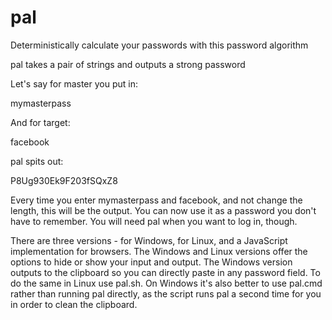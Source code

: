 # pal
Deterministically calculate your passwords with this password algorithm

pal takes a pair of strings and outputs a strong password

Let's say for master you put in:

mymasterpass

And for target:

facebook

pal spits out:

P8Ug930Ek9F203fSQxZ8

Every time you enter mymasterpass and facebook, and not change the length, this will be the output.
You can now use it as a password you don't have to remember. You will need pal when you want to log in, though.

There are three versions - for Windows, for Linux, and a JavaScript implementation for browsers.
The Windows and Linux versions offer the options to hide or show your input and output. The Windows version outputs to the clipboard so you can directly paste in any password field. 
To do the same in Linux use pal.sh. On Windows it's also better to use pal.cmd rather than running pal directly, as the script runs
pal a second time for you in order to clean the clipboard.
